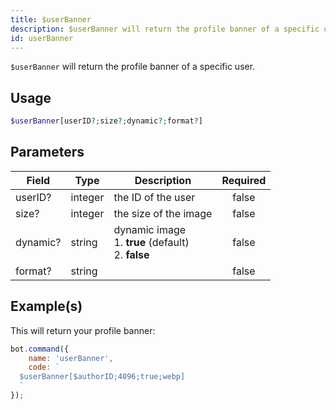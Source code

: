 ```yaml
---
title: $userBanner
description: $userBanner will return the profile banner of a specific user.
id: userBanner
---
```


`$userBanner` will return the profile banner of a specific user.

## Usage

```php
$userBanner[userID?;size?;dynamic?;format?]
```

## Parameters

| Field    | Type    | Description                                                    | Required |
|----------|---------|----------------------------------------------------------------|:--------:|
| userID?  | integer | the ID of the user                                             |  false   |
| size?    | integer | the size of the image                                          |  false   |
| dynamic? | string  | dynamic image <br /> 1. **true** (default) <br /> 2. **false** |  false   |
| format?  | string  |                                                                |  false   |

## Example(s)

This will return your profile banner:

```javascript
bot.command({
    name: 'userBanner',
    code: `
  $userBanner[$authorID;4096;true;webp]
  `
});
```
